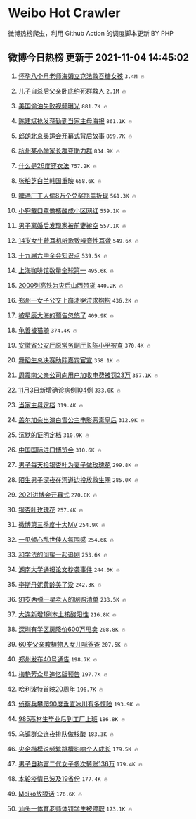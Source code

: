# Weibo Hot Crawler 



微博热榜爬虫，利用 Github Action 的调度脚本更新 BY PHP 


## 微博今日热榜 更新于 2021-11-04 14:45:02 
1. [怀孕八个月老师海姆立克法救吞糖女孩](https://s.weibo.com/weibo?q=%23%E6%80%80%E5%AD%95%E5%85%AB%E4%B8%AA%E6%9C%88%E8%80%81%E5%B8%88%E6%B5%B7%E5%A7%86%E7%AB%8B%E5%85%8B%E6%B3%95%E6%95%91%E5%90%9E%E7%B3%96%E5%A5%B3%E5%AD%A9%23&Refer=top) `3.4M 🔥` 

1. [儿子自杀后父亲卧底约死群救人](https://s.weibo.com/weibo?q=%23%E5%84%BF%E5%AD%90%E8%87%AA%E6%9D%80%E5%90%8E%E7%88%B6%E4%BA%B2%E5%8D%A7%E5%BA%95%E7%BA%A6%E6%AD%BB%E7%BE%A4%E6%95%91%E4%BA%BA%23&Refer=top) `2.1M 🔥` 

1. [美国偷油失败视频曝光](https://s.weibo.com/weibo?q=%23%E7%BE%8E%E5%9B%BD%E5%81%B7%E6%B2%B9%E5%A4%B1%E8%B4%A5%E8%A7%86%E9%A2%91%E6%9B%9D%E5%85%89%23&Refer=top) `881.7K 🔥` 

1. [陈建斌抢发蒋勤勤当家主母海报](https://s.weibo.com/weibo?q=%23%E9%99%88%E5%BB%BA%E6%96%8C%E6%8A%A2%E5%8F%91%E8%92%8B%E5%8B%A4%E5%8B%A4%E5%BD%93%E5%AE%B6%E4%B8%BB%E6%AF%8D%E6%B5%B7%E6%8A%A5%23&Refer=top) `861.1K 🔥` 

1. [郎朗北京奥运会开幕式背后故事](https://s.weibo.com/weibo?q=%23%E9%83%8E%E6%9C%97%E5%8C%97%E4%BA%AC%E5%A5%A5%E8%BF%90%E4%BC%9A%E5%BC%80%E5%B9%95%E5%BC%8F%E8%83%8C%E5%90%8E%E6%95%85%E4%BA%8B%23&Refer=top) `859.7K 🔥` 

1. [杭州某小学家长群变助力群](https://s.weibo.com/weibo?q=%23%E6%9D%AD%E5%B7%9E%E6%9F%90%E5%B0%8F%E5%AD%A6%E5%AE%B6%E9%95%BF%E7%BE%A4%E5%8F%98%E5%8A%A9%E5%8A%9B%E7%BE%A4%23&Refer=top) `834.9K 🔥` 

1. [什么是26度穿衣法](https://s.weibo.com/weibo?q=%23%E4%BB%80%E4%B9%88%E6%98%AF26%E5%BA%A6%E7%A9%BF%E8%A1%A3%E6%B3%95%23&Refer=top) `757.2K 🔥` 

1. [张柏芝白兰韩国重映](https://s.weibo.com/weibo?q=%23%E5%BC%A0%E6%9F%8F%E8%8A%9D%E7%99%BD%E5%85%B0%E9%9F%A9%E5%9B%BD%E9%87%8D%E6%98%A0%23&Refer=top) `658.6K 🔥` 

1. [啤酒厂工人偷8万个兑奖瓶盖折现](https://s.weibo.com/weibo?q=%23%E5%95%A4%E9%85%92%E5%8E%82%E5%B7%A5%E4%BA%BA%E5%81%B78%E4%B8%87%E4%B8%AA%E5%85%91%E5%A5%96%E7%93%B6%E7%9B%96%E6%8A%98%E7%8E%B0%23&Refer=top) `561.3K 🔥` 

1. [小狗戴口罩做核酸成小区网红](https://s.weibo.com/weibo?q=%23%E5%B0%8F%E7%8B%97%E6%88%B4%E5%8F%A3%E7%BD%A9%E5%81%9A%E6%A0%B8%E9%85%B8%E6%88%90%E5%B0%8F%E5%8C%BA%E7%BD%91%E7%BA%A2%23&Refer=top) `559.1K 🔥` 

1. [男子离婚后发现家被前妻搬空](https://s.weibo.com/weibo?q=%23%E7%94%B7%E5%AD%90%E7%A6%BB%E5%A9%9A%E5%90%8E%E5%8F%91%E7%8E%B0%E5%AE%B6%E8%A2%AB%E5%89%8D%E5%A6%BB%E6%90%AC%E7%A9%BA%23&Refer=top) `557.1K 🔥` 

1. [14岁女生戴耳机听歌致噪音性耳聋](https://s.weibo.com/weibo?q=%2314%E5%B2%81%E5%A5%B3%E7%94%9F%E6%88%B4%E8%80%B3%E6%9C%BA%E5%90%AC%E6%AD%8C%E8%87%B4%E5%99%AA%E9%9F%B3%E6%80%A7%E8%80%B3%E8%81%8B%23&Refer=top) `549.6K 🔥` 

1. [十九届六中全会知识点](https://s.weibo.com/weibo?q=%23%E5%8D%81%E4%B9%9D%E5%B1%8A%E5%85%AD%E4%B8%AD%E5%85%A8%E4%BC%9A%E7%9F%A5%E8%AF%86%E7%82%B9%23&Refer=top) `539.5K 🔥` 

1. [上海咖啡馆数量全球第一](https://s.weibo.com/weibo?q=%23%E4%B8%8A%E6%B5%B7%E5%92%96%E5%95%A1%E9%A6%86%E6%95%B0%E9%87%8F%E5%85%A8%E7%90%83%E7%AC%AC%E4%B8%80%23&Refer=top) `495.6K 🔥` 

1. [2000列高铁为灾后山西带货](https://s.weibo.com/weibo?q=%232000%E5%88%97%E9%AB%98%E9%93%81%E4%B8%BA%E7%81%BE%E5%90%8E%E5%B1%B1%E8%A5%BF%E5%B8%A6%E8%B4%A7%23&Refer=top) `440.2K 🔥` 

1. [郑州一女子公交上崩溃哭泣求抱抱](https://s.weibo.com/weibo?q=%23%E9%83%91%E5%B7%9E%E4%B8%80%E5%A5%B3%E5%AD%90%E5%85%AC%E4%BA%A4%E4%B8%8A%E5%B4%A9%E6%BA%83%E5%93%AD%E6%B3%A3%E6%B1%82%E6%8A%B1%E6%8A%B1%23&Refer=top) `436.2K 🔥` 

1. [被星辰大海的预告忽悠了](https://s.weibo.com/weibo?q=%23%E8%A2%AB%E6%98%9F%E8%BE%B0%E5%A4%A7%E6%B5%B7%E7%9A%84%E9%A2%84%E5%91%8A%E5%BF%BD%E6%82%A0%E4%BA%86%23&Refer=top) `409.9K 🔥` 

1. [龟善被猫骑](https://s.weibo.com/weibo?q=%23%E9%BE%9F%E5%96%84%E8%A2%AB%E7%8C%AB%E9%AA%91%23&Refer=top) `374.4K 🔥` 

1. [安徽省公安厅原常务副厅长陈小平被查](https://s.weibo.com/weibo?q=%23%E5%AE%89%E5%BE%BD%E7%9C%81%E5%85%AC%E5%AE%89%E5%8E%85%E5%8E%9F%E5%B8%B8%E5%8A%A1%E5%89%AF%E5%8E%85%E9%95%BF%E9%99%88%E5%B0%8F%E5%B9%B3%E8%A2%AB%E6%9F%A5%23&Refer=top) `370.4K 🔥` 

1. [舞蹈生总决赛助阵嘉宾官宣](https://s.weibo.com/weibo?q=%23%E8%88%9E%E8%B9%88%E7%94%9F%E6%80%BB%E5%86%B3%E8%B5%9B%E5%8A%A9%E9%98%B5%E5%98%89%E5%AE%BE%E5%AE%98%E5%AE%A3%23&Refer=top) `358.1K 🔥` 

1. [周震南父亲公司向用户加收电费被罚23万](https://s.weibo.com/weibo?q=%23%E5%91%A8%E9%9C%87%E5%8D%97%E7%88%B6%E4%BA%B2%E5%85%AC%E5%8F%B8%E5%90%91%E7%94%A8%E6%88%B7%E5%8A%A0%E6%94%B6%E7%94%B5%E8%B4%B9%E8%A2%AB%E7%BD%9A23%E4%B8%87%23&Refer=top) `357.1K 🔥` 

1. [11月3日新增确诊病例104例](https://s.weibo.com/weibo?q=%2311%E6%9C%883%E6%97%A5%E6%96%B0%E5%A2%9E%E7%A1%AE%E8%AF%8A%E7%97%85%E4%BE%8B104%E4%BE%8B%23&Refer=top) `333.0K 🔥` 

1. [当家主母定档](https://s.weibo.com/weibo?q=%23%E5%BD%93%E5%AE%B6%E4%B8%BB%E6%AF%8D%E5%AE%9A%E6%A1%A3%23&Refer=top) `319.4K 🔥` 

1. [盖尔加朵出演白雪公主电影恶毒皇后](https://s.weibo.com/weibo?q=%23%E7%9B%96%E5%B0%94%E5%8A%A0%E6%9C%B5%E5%87%BA%E6%BC%94%E7%99%BD%E9%9B%AA%E5%85%AC%E4%B8%BB%E7%94%B5%E5%BD%B1%E6%81%B6%E6%AF%92%E7%9A%87%E5%90%8E%23&Refer=top) `312.9K 🔥` 

1. [沉默的证明定档](https://s.weibo.com/weibo?q=%23%E6%B2%89%E9%BB%98%E7%9A%84%E8%AF%81%E6%98%8E%E5%AE%9A%E6%A1%A3%23&Refer=top) `310.9K 🔥` 

1. [中国国际进口博览会](https://s.weibo.com/weibo?q=%23%E4%B8%AD%E5%9B%BD%E5%9B%BD%E9%99%85%E8%BF%9B%E5%8F%A3%E5%8D%9A%E8%A7%88%E4%BC%9A%23&Refer=top) `310.6K 🔥` 

1. [男子每天捡银杏叶为妻子做玫瑰花](https://s.weibo.com/weibo?q=%23%E7%94%B7%E5%AD%90%E6%AF%8F%E5%A4%A9%E6%8D%A1%E9%93%B6%E6%9D%8F%E5%8F%B6%E4%B8%BA%E5%A6%BB%E5%AD%90%E5%81%9A%E7%8E%AB%E7%91%B0%E8%8A%B1%23&Refer=top) `299.8K 🔥` 

1. [陌生男子深夜在河道边投放救生圈](https://s.weibo.com/weibo?q=%23%E9%99%8C%E7%94%9F%E7%94%B7%E5%AD%90%E6%B7%B1%E5%A4%9C%E5%9C%A8%E6%B2%B3%E9%81%93%E8%BE%B9%E6%8A%95%E6%94%BE%E6%95%91%E7%94%9F%E5%9C%88%23&Refer=top) `285.0K 🔥` 

1. [2021进博会开幕式](https://s.weibo.com/weibo?q=%232021%E8%BF%9B%E5%8D%9A%E4%BC%9A%E5%BC%80%E5%B9%95%E5%BC%8F%23&Refer=top) `270.8K 🔥` 

1. [银杏叶玫瑰花](https://s.weibo.com/weibo?q=%E9%93%B6%E6%9D%8F%E5%8F%B6%E7%8E%AB%E7%91%B0%E8%8A%B1&Refer=top) `257.4K 🔥` 

1. [微博第三季度十大MV](https://s.weibo.com/weibo?q=%23%E5%BE%AE%E5%8D%9A%E7%AC%AC%E4%B8%89%E5%AD%A3%E5%BA%A6%E5%8D%81%E5%A4%A7MV%23&Refer=top) `254.9K 🔥` 

1. [一见倾心乱世佳人氛围感](https://s.weibo.com/weibo?q=%23%E4%B8%80%E8%A7%81%E5%80%BE%E5%BF%83%E4%B9%B1%E4%B8%96%E4%BD%B3%E4%BA%BA%E6%B0%9B%E5%9B%B4%E6%84%9F%23&Refer=top) `254.6K 🔥` 

1. [和学法的闺蜜一起追剧](https://s.weibo.com/weibo?q=%23%E5%92%8C%E5%AD%A6%E6%B3%95%E7%9A%84%E9%97%BA%E8%9C%9C%E4%B8%80%E8%B5%B7%E8%BF%BD%E5%89%A7%23&Refer=top) `253.6K 🔥` 

1. [湖南大学通报论文抄袭事件](https://s.weibo.com/weibo?q=%23%E6%B9%96%E5%8D%97%E5%A4%A7%E5%AD%A6%E9%80%9A%E6%8A%A5%E8%AE%BA%E6%96%87%E6%8A%84%E8%A2%AD%E4%BA%8B%E4%BB%B6%23&Refer=top) `244.0K 🔥` 

1. [李斯丹妮黄龄美了没](https://s.weibo.com/weibo?q=%23%E6%9D%8E%E6%96%AF%E4%B8%B9%E5%A6%AE%E9%BB%84%E9%BE%84%E7%BE%8E%E4%BA%86%E6%B2%A1%23&Refer=top) `242.3K 🔥` 

1. [91岁两弹一星老人的网购清单](https://s.weibo.com/weibo?q=%2391%E5%B2%81%E4%B8%A4%E5%BC%B9%E4%B8%80%E6%98%9F%E8%80%81%E4%BA%BA%E7%9A%84%E7%BD%91%E8%B4%AD%E6%B8%85%E5%8D%95%23&Refer=top) `233.5K 🔥` 

1. [大连新增1例本土核酸阳性](https://s.weibo.com/weibo?q=%23%E5%A4%A7%E8%BF%9E%E6%96%B0%E5%A2%9E1%E4%BE%8B%E6%9C%AC%E5%9C%9F%E6%A0%B8%E9%85%B8%E9%98%B3%E6%80%A7%23&Refer=top) `216.8K 🔥` 

1. [深圳有学区房降价600万甩卖](https://s.weibo.com/weibo?q=%23%E6%B7%B1%E5%9C%B3%E6%9C%89%E5%AD%A6%E5%8C%BA%E6%88%BF%E9%99%8D%E4%BB%B7600%E4%B8%87%E7%94%A9%E5%8D%96%23&Refer=top) `208.8K 🔥` 

1. [60岁父亲教植物人女儿喊爸爸](https://s.weibo.com/weibo?q=%2360%E5%B2%81%E7%88%B6%E4%BA%B2%E6%95%99%E6%A4%8D%E7%89%A9%E4%BA%BA%E5%A5%B3%E5%84%BF%E5%96%8A%E7%88%B8%E7%88%B8%23&Refer=top) `207.5K 🔥` 

1. [郑州发布40号通告](https://s.weibo.com/weibo?q=%23%E9%83%91%E5%B7%9E%E5%8F%91%E5%B8%8340%E5%8F%B7%E9%80%9A%E5%91%8A%23&Refer=top) `198.7K 🔥` 

1. [梅艳芳众星追忆版预告](https://s.weibo.com/weibo?q=%23%E6%A2%85%E8%89%B3%E8%8A%B3%E4%BC%97%E6%98%9F%E8%BF%BD%E5%BF%86%E7%89%88%E9%A2%84%E5%91%8A%23&Refer=top) `197.7K 🔥` 

1. [哈利波特首映20周年](https://s.weibo.com/weibo?q=%23%E5%93%88%E5%88%A9%E6%B3%A2%E7%89%B9%E9%A6%96%E6%98%A020%E5%91%A8%E5%B9%B4%23&Refer=top) `196.7K 🔥` 

1. [侦察兵攀爬90度垂直冰川有多惊险](https://s.weibo.com/weibo?q=%23%E4%BE%A6%E5%AF%9F%E5%85%B5%E6%94%80%E7%88%AC90%E5%BA%A6%E5%9E%82%E7%9B%B4%E5%86%B0%E5%B7%9D%E6%9C%89%E5%A4%9A%E6%83%8A%E9%99%A9%23&Refer=top) `193.9K 🔥` 

1. [985高材生毕业后到工厂上班](https://s.weibo.com/weibo?q=%23985%E9%AB%98%E6%9D%90%E7%94%9F%E6%AF%95%E4%B8%9A%E5%90%8E%E5%88%B0%E5%B7%A5%E5%8E%82%E4%B8%8A%E7%8F%AD%23&Refer=top) `186.8K 🔥` 

1. [乌镇群众连夜排队做核酸](https://s.weibo.com/weibo?q=%23%E4%B9%8C%E9%95%87%E7%BE%A4%E4%BC%97%E8%BF%9E%E5%A4%9C%E6%8E%92%E9%98%9F%E5%81%9A%E6%A0%B8%E9%85%B8%23&Refer=top) `183.3K 🔥` 

1. [央企楷模说频繁跳槽影响个人成长](https://s.weibo.com/weibo?q=%23%E5%A4%AE%E4%BC%81%E6%A5%B7%E6%A8%A1%E8%AF%B4%E9%A2%91%E7%B9%81%E8%B7%B3%E6%A7%BD%E5%BD%B1%E5%93%8D%E4%B8%AA%E4%BA%BA%E6%88%90%E9%95%BF%23&Refer=top) `179.5K 🔥` 

1. [男子自称富二代女子多次转账136万](https://s.weibo.com/weibo?q=%23%E7%94%B7%E5%AD%90%E8%87%AA%E7%A7%B0%E5%AF%8C%E4%BA%8C%E4%BB%A3%E5%A5%B3%E5%AD%90%E5%A4%9A%E6%AC%A1%E8%BD%AC%E8%B4%A6136%E4%B8%87%23&Refer=top) `179.4K 🔥` 

1. [本轮疫情已波及19省份](https://s.weibo.com/weibo?q=%23%E6%9C%AC%E8%BD%AE%E7%96%AB%E6%83%85%E5%B7%B2%E6%B3%A2%E5%8F%8A19%E7%9C%81%E4%BB%BD%23&Refer=top) `177.4K 🔥` 

1. [Meiko放狠话](https://s.weibo.com/weibo?q=%23Meiko%E6%94%BE%E7%8B%A0%E8%AF%9D%23&Refer=top) `176.6K 🔥` 

1. [汕头一体育老师体罚学生被停职](https://s.weibo.com/weibo?q=%23%E6%B1%95%E5%A4%B4%E4%B8%80%E4%BD%93%E8%82%B2%E8%80%81%E5%B8%88%E4%BD%93%E7%BD%9A%E5%AD%A6%E7%94%9F%E8%A2%AB%E5%81%9C%E8%81%8C%23&Refer=top) `173.1K 🔥` 

